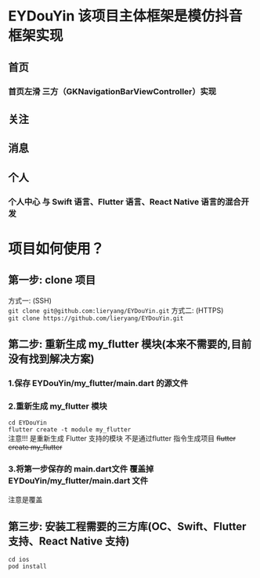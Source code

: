 EYDouYin 该项目主体框架是模仿抖音框架实现   
=======================   

## 首页
### 首页左滑 三方（GKNavigationBarViewController）实现
## 关注
## 消息
## 个人
### 个人中心 与 Swift 语言、Flutter 语言、React Native 语言的混合开发

# 项目如何使用？

## 第一步: clone 项目

方式一: (SSH)   
```git clone git@github.com:lieryang/EYDouYin.git```
方式二: (HTTPS)    
```git clone https://github.com/lieryang/EYDouYin.git```   

## 第二步: 重新生成 my_flutter 模块(本来不需要的,目前没有找到解决方案)   

### 1.保存 EYDouYin/my_flutter/main.dart 的源文件

### 2.重新生成 my_flutter 模块   
```cd EYDouYin```   
```flutter create -t module my_flutter```   
注意!!! 是重新生成 Flutter 支持的模块 不是通过flutter 指令生成项目  ~~flutter create my_flutter~~   
   
### 3.将第一步保存的 main.dart文件 覆盖掉 EYDouYin/my_flutter/main.dart 文件   
注意是覆盖   
   
## 第三步: 安装工程需要的三方库(OC、Swift、Flutter 支持、React Native 支持)   
   
```cd ios```   
```pod install```   
